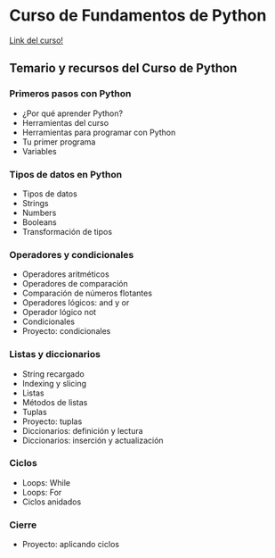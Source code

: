 # Curso de Fundamentos de Python

[Link del curso!](https://platzi.com/cursos/python/)

## Temario y recursos del Curso de Python

### Primeros pasos con Python
* ¿Por qué aprender Python?
* Herramientas del curso
* Herramientas para programar con Python
* Tu primer programa
* Variables

### Tipos de datos en Python
* Tipos de datos
* Strings
* Numbers
* Booleans
* Transformación de tipos

### Operadores y condicionales
* Operadores aritméticos
* Operadores de comparación
* Comparación de números flotantes
* Operadores lógicos: and y or
* Operador lógico not
* Condicionales
* Proyecto: condicionales

### Listas y diccionarios
* String recargado
* Indexing y slicing
* Listas
* Métodos de listas
* Tuplas
* Proyecto: tuplas
* Diccionarios: definición y lectura
* Diccionarios: inserción y actualización

### Ciclos
* Loops: While
* Loops: For
* Ciclos anidados

### Cierre
* Proyecto: aplicando ciclos
